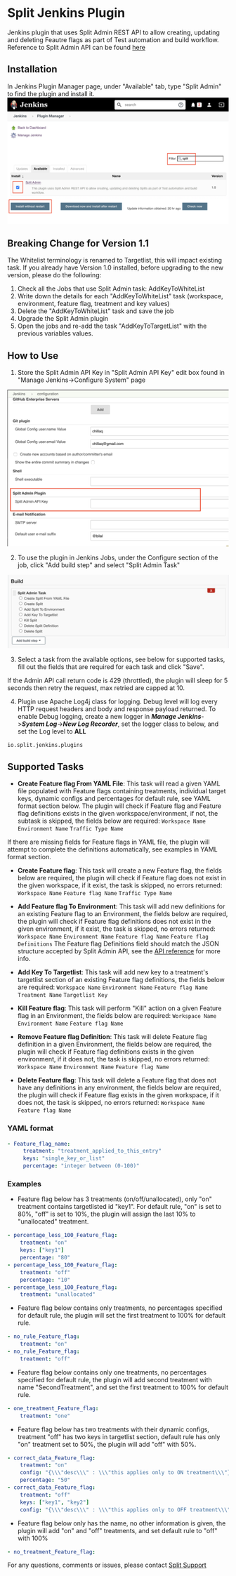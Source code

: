 
# Split Jenkins Plugin

Jenkins plugin that uses Split Admin REST API to allow creating,  updating and deleting Feautre flags as part of Test automation and build workflow.
Reference to Split Admin API can be found [here](https://docs.split.io/reference)

## Installation
In Jenkins Plugin Manager page, under "Available" tab, type "Split Admin" to find the plugin and install it.
![MAnage Plugins](images/img3.png?token=AJY6664VJRRJKKIJXVCHYA26T5P24)

## Breaking Change for Version 1.1

The Whitelist terminology is renamed to Targetlist, this will impact existing task.
If you already have Version 1.0 installed, before upgrading to the new version, please do the following:
1. Check all the Jobs that use Split Admin task: AddKeyToWhiteList
2. Write down the details for each "AddKeyToWhiteList" task (workspace, environment, feature flag, treatment and key values)
3. Delete the "AddKeyToWhiteList" task and save the job
4. Upgrade the Split Admin plugin
5. Open the jobs and re-add the task "AddKeyToTargetList" with the previous variables values. 


## How to Use

1. Store the Split Admin API Key in "Split Admin API Key" edit box found in "Manage Jenkins->Configure System" page

![Configure System](images/img1.png?token=AJY6664VJRRJKKIJXVCHYA26T5P24)

2. To use the plugin in Jenkins Jobs, under the Configure section of the job, click "Add build step" and select "Split Admin Task"

![Build Step](images/img2.png?token=AJY666ZLBIL3ERIPQMARFFS6T5QAA)

3. Select a task from the available options, see below for supported tasks, fill out the fields that are required for each task and click "Save".

<p class="callout info">If the Admin API call return code is 429 (throttled), the plugin will sleep for 5 seconds then retry the request, max retried are capped at 10.</p>

4. Plugin use Apache Log4j class for logging. Debug level will log every HTTP request headers and body and response payload returned.
To enable Debug logging, create a new logger in ***Manage Jenkins***->***System Log***->***New Log Recorder***, set the logger class to below, and set the Log level to **ALL**
```
io.split.jenkins.plugins
```

## Supported Tasks

 * **Create Feature flag From YAML File**: This task will read a given YAML file populated with Feature flags containing treatments, individual target keys, dynamic configs and percentages for default rule, see YAML format section below. The plugin will check if Feature flag and Feature flag definitions exists in the given workspace/environment, if not, the subtask is skipped, the fields below are required:
    `Workspace Name`
    `Environment Name`
    `Traffic Type Name`
<p class="callout info">If there are missing fields for Feature flags in YAML file, the plugin will attempt to complete the definitions automatically, see examples in YAML format section.</p>

 * **Create Feature flag**: This task will create a new Feature flag, the fields below are required, the plugin will check if Feature flag does not exist in the given workspace, if it exist, the task is skipped, no errors returned: 
    `Workspace Name`
    `Feature flag Name`
    `Traffic Type Name`
    
 * **Add Feature flag To Environment**: This task will add new definitions for an existing Feature flag to an Environment, the fields below are required, the plugin will check if Feature flag definitions does not exist in the given environment, if it exist, the task is skipped, no errors returned:  
    `Workspace Name`
    `Environment Name`
    `Feature flag Name`
    `Feature flag Definitions`
The Feature flag Definitions field should match the JSON structure accepted by Split Admin API, see the [API reference](https://docs.split.io/reference#create-split-definition-in-environment) for more info.

 * **Add Key To Targetlist**: This task will add new key to a treatment's targetlist section of an existing Feature flag definitions, the fields below are required:
    `Workspace Name`
    `Environment Name`
    `Feature flag Name`
    `Treatment Name`
    `Targetlist Key`
    
 * **Kill Feature flag**: This task will perform "Kill" action on a given Feature flag in an Environment,  the fields below are required:
    `Workspace Name`
    `Environment Name`
    `Feature flag Name`
    
 * **Remove Feature flag Definition**: This task will delete Feature flag definition in a given Environment, the fields below are required, the plugin will check if Feature flag definitions exists in the given environment, if it does not, the task is skipped, no errors returned:
    `Workspace Name`
    `Environment Name`
    `Feature flag Name`
    
 * **Delete Feature flag**: This task will delete a Feature flag that does not have any definitions in any environment, the fields below are required, the plugin will check if Feature flag exists in the given workspace, if it does not, the task is skipped, no errors returned:
    `Workspace Name`
    `Feature flag Name`
    
### YAML format
```yaml
- Feature_flag_name:
     treatment: "treatment_applied_to_this_entry"
     keys: "single_key_or_list"
     percentage: "integer between (0-100)"
```

### Examples

 * Feature flag below has 3 treatments (on/off/unallocated), only "on" treatment contains targetlisted id "key1". For default rule, "on" is set to 80%, "off" is set to 10%, the plugin will assign the last 10% to "unallocated" treatment. 
```yaml
- percentage_less_100_Feature_flag:
    treatment: "on"
    keys: ["key1"]
    percentage: "80"
- percentage_less_100_Feature_flag:
    treatment: "off"
    percentage: "10"
- percentage_less_100_Feature_flag:
    treatment: "unallocated"
```    
 * Feature flag below contains only treatments, no percentages specified for default rule, the plugin will set the first treatment to 100% for default rule.
```yaml
- no_rule_Feature_flag:
    treatment: "on"
- no_rule_Feature_flag:
    treatment: "off"
```    
 * Feature flag below contains only one treatments, no percentages specified for default rule, the plugin will add second treatment with name "SecondTreatment", and set the first treatment to 100% for default rule.
```yaml
- one_treatment_Feature_flag:
    treatment: "one"
```    
 * Feature flag below has two treatments with their dynamic configs, treatment "off" has two keys in targetlist section, default rule has only "on" treatment set to 50%, the plugin will add "off" with 50%.
```yaml
- correct_data_Feature_flag:
    treatment: "on"
    config: "{\\\"desc\\\" : \\\"this applies only to ON treatment\\\"}"
    percentage: "50"
- correct_data_Feature_flag:
    treatment: "off"
    keys: ["key1", "key2"]
    config: "{\\\"desc\\\" : \\\"this applies only to OFF treatment\\\"}"
```
 * Feature flag below only has the name, no other information is given, the plugin will add "on" and "off" treatments, and set default rule to "off" with 100%
```yaml
- no_treatment_Feature_flag:
```
For any questions, comments or issues, please contact [Split Support](mailto:support@split.io)
